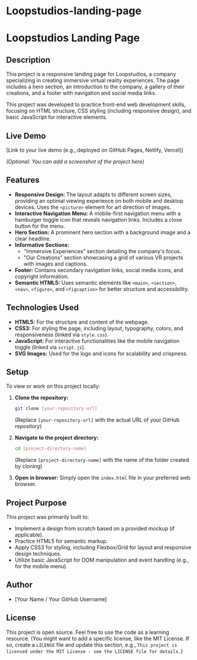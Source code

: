 # Loopstudios-landing-page

# Loopstudios Landing Page

## Description
This project is a responsive landing page for Loopstudios, a company specializing in creating immersive virtual reality experiences. The page includes a hero section, an introduction to the company, a gallery of their creations, and a footer with navigation and social media links.

This project was developed to practice front-end web development skills, focusing on HTML structure, CSS styling (including responsive design), and basic JavaScript for interactive elements.

## Live Demo
[Link to your live demo (e.g., deployed on GitHub Pages, Netlify, Vercel)]

*(Optional: You can add a screenshot of the project here)*
## Features
* **Responsive Design:** The layout adapts to different screen sizes, providing an optimal viewing experience on both mobile and desktop devices. Uses the `<picture>` element for art direction of images.
* **Interactive Navigation Menu:** A mobile-first navigation menu with a hamburger toggle icon that reveals navigation links. Includes a close button for the menu.
* **Hero Section:** A prominent hero section with a background image and a clear headline.
* **Informative Sections:**
    * "Immersive Experiences" section detailing the company's focus.
    * "Our Creations" section showcasing a grid of various VR projects with images and captions.
* **Footer:** Contains secondary navigation links, social media icons, and copyright information.
* **Semantic HTML5:** Uses semantic elements like `<main>`, `<section>`, `<nav>`, `<figure>`, and `<figcaption>` for better structure and accessibility.

## Technologies Used
* **HTML5:** For the structure and content of the webpage.
* **CSS3:** For styling the page, including layout, typography, colors, and responsiveness (linked via `style.css`).
* **JavaScript:** For interactive functionalities like the mobile navigation toggle (linked via `script.js`).
* **SVG Images:** Used for the logo and icons for scalability and crispness.

## Setup
To view or work on this project locally:

1.  **Clone the repository:**
    ```bash
    git clone [your-repository-url]
    ```
    (Replace `[your-repository-url]` with the actual URL of your GitHub repository)

2.  **Navigate to the project directory:**
    ```bash
    cd [project-directory-name]
    ```
    (Replace `[project-directory-name]` with the name of the folder created by cloning)

3.  **Open in browser:**
    Simply open the `index.html` file in your preferred web browser.

## Project Purpose
This project was primarily built to:
* Implement a design from scratch based on a provided mockup (if applicable).
* Practice HTML5 for semantic markup.
* Apply CSS3 for styling, including Flexbox/Grid for layout and responsive design techniques.
* Utilize basic JavaScript for DOM manipulation and event handling (e.g., for the mobile menu).

## Author
* [Your Name / Your GitHub Username]

## License
This project is open source. Feel free to use the code as a learning resource.
(You might want to add a specific license, like the MIT License. If so, create a `LICENSE` file and update this section, e.g., `This project is licensed under the MIT License - see the LICENSE file for details.`)